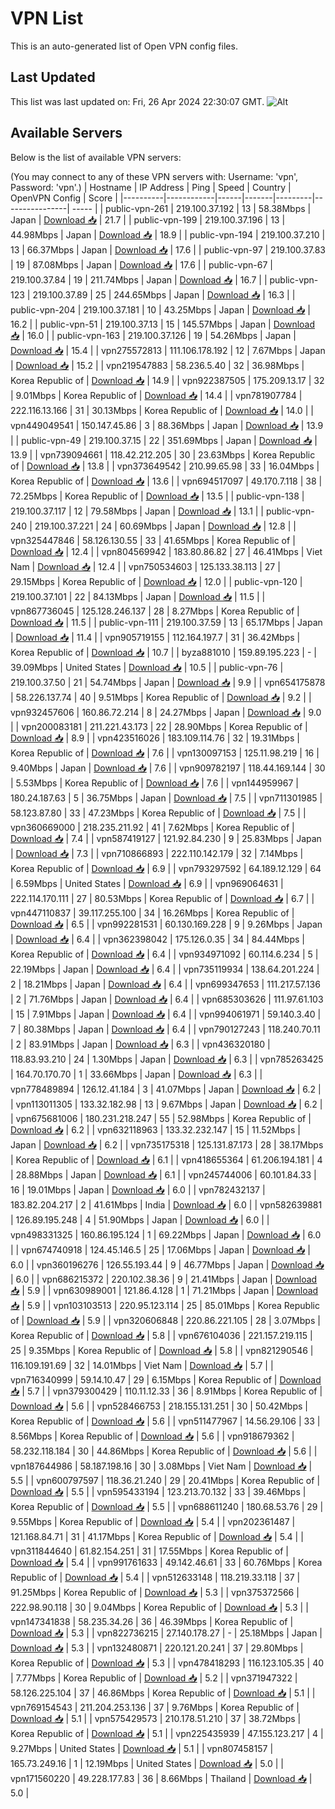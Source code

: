 # VPN List

This is an auto-generated list of Open VPN config files.

## Last Updated

This list was last updated on: Fri, 26 Apr 2024 22:30:07 GMT.
![Alt](https://repobeats.axiom.co/api/embed/186b98318ef1479477931607c1ad7d823f12451f.svg "Repobeats analytics image")

## Available Servers

Below is the list of available VPN servers:

(You may connect to any of these VPN servers with: Username: 'vpn', Password: 'vpn'.)
| Hostname | IP Address | Ping | Speed | Country | OpenVPN Config | Score |
|----------|------------|------|-------|---------|----------------| ----- |
| public-vpn-261 | 219.100.37.192 | 13 | 58.38Mbps | Japan | [Download 📥](./configs/server_0_JP.ovpn) | 21.7 |
| public-vpn-199 | 219.100.37.196 | 13 | 44.98Mbps | Japan | [Download 📥](./configs/server_1_JP.ovpn) | 18.9 |
| public-vpn-194 | 219.100.37.210 | 13 | 66.37Mbps | Japan | [Download 📥](./configs/server_2_JP.ovpn) | 17.6 |
| public-vpn-97 | 219.100.37.83 | 19 | 87.08Mbps | Japan | [Download 📥](./configs/server_3_JP.ovpn) | 17.6 |
| public-vpn-67 | 219.100.37.84 | 19 | 211.74Mbps | Japan | [Download 📥](./configs/server_4_JP.ovpn) | 16.7 |
| public-vpn-123 | 219.100.37.89 | 25 | 244.65Mbps | Japan | [Download 📥](./configs/server_5_JP.ovpn) | 16.3 |
| public-vpn-204 | 219.100.37.181 | 10 | 43.25Mbps | Japan | [Download 📥](./configs/server_6_JP.ovpn) | 16.2 |
| public-vpn-51 | 219.100.37.13 | 15 | 145.57Mbps | Japan | [Download 📥](./configs/server_7_JP.ovpn) | 16.0 |
| public-vpn-163 | 219.100.37.126 | 19 | 54.26Mbps | Japan | [Download 📥](./configs/server_8_JP.ovpn) | 15.4 |
| vpn275572813 | 111.106.178.192 | 12 | 7.67Mbps | Japan | [Download 📥](./configs/server_9_JP.ovpn) | 15.2 |
| vpn219547883 | 58.236.5.40 | 32 | 36.98Mbps | Korea Republic of | [Download 📥](./configs/server_10_KR.ovpn) | 14.9 |
| vpn922387505 | 175.209.13.17 | 32 | 9.01Mbps | Korea Republic of | [Download 📥](./configs/server_11_KR.ovpn) | 14.4 |
| vpn781907784 | 222.116.13.166 | 31 | 30.13Mbps | Korea Republic of | [Download 📥](./configs/server_12_KR.ovpn) | 14.0 |
| vpn449049541 | 150.147.45.86 | 3 | 88.36Mbps | Japan | [Download 📥](./configs/server_13_JP.ovpn) | 13.9 |
| public-vpn-49 | 219.100.37.15 | 22 | 351.69Mbps | Japan | [Download 📥](./configs/server_14_JP.ovpn) | 13.9 |
| vpn739094661 | 118.42.212.205 | 30 | 23.63Mbps | Korea Republic of | [Download 📥](./configs/server_15_KR.ovpn) | 13.8 |
| vpn373649542 | 210.99.65.98 | 33 | 16.04Mbps | Korea Republic of | [Download 📥](./configs/server_16_KR.ovpn) | 13.6 |
| vpn694517097 | 49.170.7.118 | 38 | 72.25Mbps | Korea Republic of | [Download 📥](./configs/server_17_KR.ovpn) | 13.5 |
| public-vpn-138 | 219.100.37.117 | 12 | 79.58Mbps | Japan | [Download 📥](./configs/server_18_JP.ovpn) | 13.1 |
| public-vpn-240 | 219.100.37.221 | 24 | 60.69Mbps | Japan | [Download 📥](./configs/server_19_JP.ovpn) | 12.8 |
| vpn325447846 | 58.126.130.55 | 33 | 41.65Mbps | Korea Republic of | [Download 📥](./configs/server_20_KR.ovpn) | 12.4 |
| vpn804569942 | 183.80.86.82 | 27 | 46.41Mbps | Viet Nam | [Download 📥](./configs/server_21_VN.ovpn) | 12.4 |
| vpn750534603 | 125.133.38.113 | 27 | 29.15Mbps | Korea Republic of | [Download 📥](./configs/server_22_KR.ovpn) | 12.0 |
| public-vpn-120 | 219.100.37.101 | 22 | 84.13Mbps | Japan | [Download 📥](./configs/server_23_JP.ovpn) | 11.5 |
| vpn867736045 | 125.128.246.137 | 28 | 8.27Mbps | Korea Republic of | [Download 📥](./configs/server_24_KR.ovpn) | 11.5 |
| public-vpn-111 | 219.100.37.59 | 13 | 65.17Mbps | Japan | [Download 📥](./configs/server_25_JP.ovpn) | 11.4 |
| vpn905719155 | 112.164.197.7 | 31 | 36.42Mbps | Korea Republic of | [Download 📥](./configs/server_26_KR.ovpn) | 10.7 |
| byza881010 | 159.89.195.223 | - | 39.09Mbps | United States | [Download 📥](./configs/server_27_US.ovpn) | 10.5 |
| public-vpn-76 | 219.100.37.50 | 21 | 54.74Mbps | Japan | [Download 📥](./configs/server_28_JP.ovpn) | 9.9 |
| vpn654175878 | 58.226.137.74 | 40 | 9.51Mbps | Korea Republic of | [Download 📥](./configs/server_29_KR.ovpn) | 9.2 |
| vpn932457606 | 160.86.72.214 | 8 | 24.27Mbps | Japan | [Download 📥](./configs/server_30_JP.ovpn) | 9.0 |
| vpn200083181 | 211.221.43.173 | 22 | 28.90Mbps | Korea Republic of | [Download 📥](./configs/server_31_KR.ovpn) | 8.9 |
| vpn423516026 | 183.109.114.76 | 32 | 19.31Mbps | Korea Republic of | [Download 📥](./configs/server_32_KR.ovpn) | 7.6 |
| vpn130097153 | 125.11.98.219 | 16 | 9.40Mbps | Japan | [Download 📥](./configs/server_33_JP.ovpn) | 7.6 |
| vpn909782197 | 118.44.169.144 | 30 | 5.53Mbps | Korea Republic of | [Download 📥](./configs/server_34_KR.ovpn) | 7.6 |
| vpn144959967 | 180.24.187.63 | 5 | 36.75Mbps | Japan | [Download 📥](./configs/server_35_JP.ovpn) | 7.5 |
| vpn711301985 | 58.123.87.80 | 33 | 47.23Mbps | Korea Republic of | [Download 📥](./configs/server_36_KR.ovpn) | 7.5 |
| vpn360669000 | 218.235.211.92 | 41 | 7.62Mbps | Korea Republic of | [Download 📥](./configs/server_37_KR.ovpn) | 7.4 |
| vpn587419127 | 121.92.84.230 | 9 | 25.83Mbps | Japan | [Download 📥](./configs/server_38_JP.ovpn) | 7.3 |
| vpn710866893 | 222.110.142.179 | 32 | 7.14Mbps | Korea Republic of | [Download 📥](./configs/server_39_KR.ovpn) | 6.9 |
| vpn793297592 | 64.189.12.129 | 64 | 6.59Mbps | United States | [Download 📥](./configs/server_40_US.ovpn) | 6.9 |
| vpn969064631 | 222.114.170.111 | 27 | 80.53Mbps | Korea Republic of | [Download 📥](./configs/server_41_KR.ovpn) | 6.7 |
| vpn447110837 | 39.117.255.100 | 34 | 16.26Mbps | Korea Republic of | [Download 📥](./configs/server_42_KR.ovpn) | 6.5 |
| vpn992281531 | 60.130.169.228 | 9 | 9.26Mbps | Japan | [Download 📥](./configs/server_43_JP.ovpn) | 6.4 |
| vpn362398042 | 175.126.0.35 | 34 | 84.44Mbps | Korea Republic of | [Download 📥](./configs/server_44_KR.ovpn) | 6.4 |
| vpn934971092 | 60.114.6.234 | 5 | 22.19Mbps | Japan | [Download 📥](./configs/server_45_JP.ovpn) | 6.4 |
| vpn735119934 | 138.64.201.224 | 2 | 18.21Mbps | Japan | [Download 📥](./configs/server_46_JP.ovpn) | 6.4 |
| vpn699347653 | 111.217.57.136 | 2 | 71.76Mbps | Japan | [Download 📥](./configs/server_47_JP.ovpn) | 6.4 |
| vpn685303626 | 111.97.61.103 | 15 | 7.91Mbps | Japan | [Download 📥](./configs/server_48_JP.ovpn) | 6.4 |
| vpn994061971 | 59.140.3.40 | 7 | 80.38Mbps | Japan | [Download 📥](./configs/server_49_JP.ovpn) | 6.4 |
| vpn790127243 | 118.240.70.11 | 2 | 83.91Mbps | Japan | [Download 📥](./configs/server_50_JP.ovpn) | 6.3 |
| vpn436320180 | 118.83.93.210 | 24 | 1.30Mbps | Japan | [Download 📥](./configs/server_51_JP.ovpn) | 6.3 |
| vpn785263425 | 164.70.170.70 | 1 | 33.66Mbps | Japan | [Download 📥](./configs/server_52_JP.ovpn) | 6.3 |
| vpn778489894 | 126.12.41.184 | 3 | 41.07Mbps | Japan | [Download 📥](./configs/server_53_JP.ovpn) | 6.2 |
| vpn113011305 | 133.32.182.98 | 13 | 9.67Mbps | Japan | [Download 📥](./configs/server_54_JP.ovpn) | 6.2 |
| vpn675681006 | 180.231.218.247 | 55 | 52.98Mbps | Korea Republic of | [Download 📥](./configs/server_55_KR.ovpn) | 6.2 |
| vpn632118963 | 133.32.232.147 | 15 | 11.52Mbps | Japan | [Download 📥](./configs/server_56_JP.ovpn) | 6.2 |
| vpn735175318 | 125.131.87.173 | 28 | 38.17Mbps | Korea Republic of | [Download 📥](./configs/server_57_KR.ovpn) | 6.1 |
| vpn418655364 | 61.206.194.181 | 4 | 28.88Mbps | Japan | [Download 📥](./configs/server_58_JP.ovpn) | 6.1 |
| vpn245744006 | 60.101.84.33 | 16 | 19.01Mbps | Japan | [Download 📥](./configs/server_59_JP.ovpn) | 6.0 |
| vpn782432137 | 183.82.204.217 | 2 | 41.61Mbps | India | [Download 📥](./configs/server_60_IN.ovpn) | 6.0 |
| vpn582639881 | 126.89.195.248 | 4 | 51.90Mbps | Japan | [Download 📥](./configs/server_61_JP.ovpn) | 6.0 |
| vpn498331325 | 160.86.195.124 | 1 | 69.22Mbps | Japan | [Download 📥](./configs/server_62_JP.ovpn) | 6.0 |
| vpn674740918 | 124.45.146.5 | 25 | 17.06Mbps | Japan | [Download 📥](./configs/server_63_JP.ovpn) | 6.0 |
| vpn360196276 | 126.55.193.44 | 9 | 46.77Mbps | Japan | [Download 📥](./configs/server_64_JP.ovpn) | 6.0 |
| vpn686215372 | 220.102.38.36 | 9 | 21.41Mbps | Japan | [Download 📥](./configs/server_65_JP.ovpn) | 5.9 |
| vpn630989001 | 121.86.4.128 | 1 | 71.21Mbps | Japan | [Download 📥](./configs/server_66_JP.ovpn) | 5.9 |
| vpn103103513 | 220.95.123.114 | 25 | 85.01Mbps | Korea Republic of | [Download 📥](./configs/server_67_KR.ovpn) | 5.9 |
| vpn320606848 | 220.86.221.105 | 28 | 3.07Mbps | Korea Republic of | [Download 📥](./configs/server_68_KR.ovpn) | 5.8 |
| vpn676104036 | 221.157.219.115 | 25 | 9.35Mbps | Korea Republic of | [Download 📥](./configs/server_69_KR.ovpn) | 5.8 |
| vpn821290546 | 116.109.191.69 | 32 | 14.01Mbps | Viet Nam | [Download 📥](./configs/server_70_VN.ovpn) | 5.7 |
| vpn716340999 | 59.14.10.47 | 29 | 6.15Mbps | Korea Republic of | [Download 📥](./configs/server_71_KR.ovpn) | 5.7 |
| vpn379300429 | 110.11.12.33 | 36 | 8.91Mbps | Korea Republic of | [Download 📥](./configs/server_72_KR.ovpn) | 5.6 |
| vpn528466753 | 218.155.131.251 | 30 | 50.42Mbps | Korea Republic of | [Download 📥](./configs/server_73_KR.ovpn) | 5.6 |
| vpn511477967 | 14.56.29.106 | 33 | 8.56Mbps | Korea Republic of | [Download 📥](./configs/server_74_KR.ovpn) | 5.6 |
| vpn918679362 | 58.232.118.184 | 30 | 44.86Mbps | Korea Republic of | [Download 📥](./configs/server_75_KR.ovpn) | 5.6 |
| vpn187644986 | 58.187.198.16 | 30 | 3.08Mbps | Viet Nam | [Download 📥](./configs/server_76_VN.ovpn) | 5.5 |
| vpn600797597 | 118.36.21.240 | 29 | 20.41Mbps | Korea Republic of | [Download 📥](./configs/server_77_KR.ovpn) | 5.5 |
| vpn595433194 | 123.213.70.132 | 33 | 39.46Mbps | Korea Republic of | [Download 📥](./configs/server_78_KR.ovpn) | 5.5 |
| vpn688611240 | 180.68.53.76 | 29 | 9.55Mbps | Korea Republic of | [Download 📥](./configs/server_79_KR.ovpn) | 5.4 |
| vpn202361487 | 121.168.84.71 | 31 | 41.17Mbps | Korea Republic of | [Download 📥](./configs/server_80_KR.ovpn) | 5.4 |
| vpn311844640 | 61.82.154.251 | 31 | 17.55Mbps | Korea Republic of | [Download 📥](./configs/server_81_KR.ovpn) | 5.4 |
| vpn991761633 | 49.142.46.61 | 33 | 60.76Mbps | Korea Republic of | [Download 📥](./configs/server_82_KR.ovpn) | 5.4 |
| vpn512633148 | 118.219.33.118 | 37 | 91.25Mbps | Korea Republic of | [Download 📥](./configs/server_83_KR.ovpn) | 5.3 |
| vpn375372566 | 222.98.90.118 | 30 | 9.04Mbps | Korea Republic of | [Download 📥](./configs/server_84_KR.ovpn) | 5.3 |
| vpn147341838 | 58.235.34.26 | 36 | 46.39Mbps | Korea Republic of | [Download 📥](./configs/server_85_KR.ovpn) | 5.3 |
| vpn822736215 | 27.140.178.27 | - | 25.18Mbps | Japan | [Download 📥](./configs/server_86_JP.ovpn) | 5.3 |
| vpn132480871 | 220.121.20.241 | 37 | 29.80Mbps | Korea Republic of | [Download 📥](./configs/server_87_KR.ovpn) | 5.3 |
| vpn478418293 | 116.123.105.35 | 40 | 7.77Mbps | Korea Republic of | [Download 📥](./configs/server_88_KR.ovpn) | 5.2 |
| vpn371947322 | 58.126.225.104 | 37 | 46.86Mbps | Korea Republic of | [Download 📥](./configs/server_89_KR.ovpn) | 5.1 |
| vpn769154543 | 211.204.253.136 | 37 | 9.76Mbps | Korea Republic of | [Download 📥](./configs/server_90_KR.ovpn) | 5.1 |
| vpn575429573 | 210.178.51.210 | 37 | 38.72Mbps | Korea Republic of | [Download 📥](./configs/server_91_KR.ovpn) | 5.1 |
| vpn225435939 | 47.155.123.217 | 4 | 9.27Mbps | United States | [Download 📥](./configs/server_92_US.ovpn) | 5.1 |
| vpn807458157 | 165.73.249.16 | 1 | 12.19Mbps | United States | [Download 📥](./configs/server_93_US.ovpn) | 5.0 |
| vpn171560220 | 49.228.177.83 | 36 | 8.66Mbps | Thailand | [Download 📥](./configs/server_94_TH.ovpn) | 5.0 |
